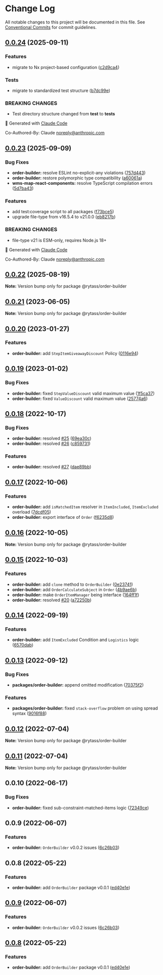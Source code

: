 # Change Log

All notable changes to this project will be documented in this file.
See [Conventional Commits](https://conventionalcommits.org) for commit guidelines.

## [0.0.24](https://github.com/Rytass/Utils/compare/@rytass/order-builder@0.0.23...@rytass/order-builder@0.0.24) (2025-09-11)

### Features

- migrate to Nx project-based configuration ([c2d9ca4](https://github.com/Rytass/Utils/commit/c2d9ca46c00ace42bcbf69300dcc43a7346cb9aa))

### Tests

- migrate to standardized test structure ([b7dc99e](https://github.com/Rytass/Utils/commit/b7dc99ef85f5951480dfdae6198cefa252c15423))

### BREAKING CHANGES

- Test directory structure changed from **test** to **tests**

🤖 Generated with [Claude Code](https://claude.ai/code)

Co-Authored-By: Claude <noreply@anthropic.com>

## [0.0.23](https://github.com/Rytass/Utils/compare/@rytass/order-builder@0.0.22...@rytass/order-builder@0.0.23) (2025-09-09)

### Bug Fixes

- **order-builder:** resolve ESLint no-explicit-any violations ([757d443](https://github.com/Rytass/Utils/commit/757d4433253d5cd270ff2f738d1f3bfb3f6c6b40))
- **order-builder:** restore polymorphic type compatibility ([a60061a](https://github.com/Rytass/Utils/commit/a60061a429729af2ceb1f2ccefac9c5a395e930d))
- **wms-map-react-components:** resolve TypeScript compilation errors ([5d7ba43](https://github.com/Rytass/Utils/commit/5d7ba43e430a507ed2b443287c97fb886cf83bd3))

### Features

- add test:coverage script to all packages ([f73bce5](https://github.com/Rytass/Utils/commit/f73bce52024d453755824fa6af784f13da50061f))
- upgrade file-type from v16.5.4 to v21.0.0 ([eb8217b](https://github.com/Rytass/Utils/commit/eb8217b76c4a0d74061f782c082fd4183961bb12))

### BREAKING CHANGES

- file-type v21 is ESM-only, requires Node.js 18+

🤖 Generated with [Claude Code](https://claude.ai/code)

Co-Authored-By: Claude <noreply@anthropic.com>

## [0.0.22](https://github.com/Rytass/Utils/compare/@rytass/order-builder@0.0.21...@rytass/order-builder@0.0.22) (2025-08-19)

**Note:** Version bump only for package @rytass/order-builder

## [0.0.21](https://github.com/Rytass/Utils/compare/@rytass/order-builder@0.0.20...@rytass/order-builder@0.0.21) (2023-06-05)

**Note:** Version bump only for package @rytass/order-builder

## [0.0.20](https://github.com/Rytass/Utils/compare/@rytass/order-builder@0.0.19...@rytass/order-builder@0.0.20) (2023-01-27)

### Features

- **order-builder:** add `StepItemGiveawayDiscount` Policy ([0116e94](https://github.com/Rytass/Utils/commit/0116e94a9652f479e6998b41927e4313b0de843a))

## [0.0.19](https://github.com/Rytass/Utils/compare/@rytass/order-builder@0.0.18...@rytass/order-builder@0.0.19) (2023-01-02)

### Bug Fixes

- **order-builder:** fixed `StepValueDiscount` valid maximum value ([1f5ca37](https://github.com/Rytass/Utils/commit/1f5ca3721eb3aae7ca9974562e0e0ed246232288))
- **order-builder:** fixed `ValueDiscount` valid maximum value ([25774a6](https://github.com/Rytass/Utils/commit/25774a6f7889c5c7c4019f13122ef57a41ea06b5))

## [0.0.18](https://github.com/Rytass/Utils/compare/@rytass/order-builder@0.0.17...@rytass/order-builder@0.0.18) (2022-10-17)

### Bug Fixes

- **order-builder:** resolved [#25](https://github.com/Rytass/Utils/issues/25) ([69ea30c](https://github.com/Rytass/Utils/commit/69ea30c50d55b556d74372f27915aaf9c2764b97))
- **order-builder:** resolved [#26](https://github.com/Rytass/Utils/issues/26) ([c859731](https://github.com/Rytass/Utils/commit/c859731b171f89b4d90d1fd88ef31e3befb7675a))

### Features

- **order-builder:** resolved [#27](https://github.com/Rytass/Utils/issues/27) ([dae89bb](https://github.com/Rytass/Utils/commit/dae89bbaf9f1adfffce445c4e19f23b0ef975538))

## [0.0.17](https://github.com/Rytass/Utils/compare/@rytass/order-builder@0.0.16...@rytass/order-builder@0.0.17) (2022-10-06)

### Features

- **order-builder:** add `isMatchedItem` resolver in `ItemIncluded`, `ItemExcluded` overload ([7dcdf05](https://github.com/Rytass/Utils/commit/7dcdf05cfbf482682551ac183b16a4c5c3292f4e))
- **order-builder:** export interface of `Order` ([f6235d8](https://github.com/Rytass/Utils/commit/f6235d823236edb2fcfbbdc0b5d3dc3ec9a2e26d))

## [0.0.16](https://github.com/Rytass/Utils/compare/@rytass/order-builder@0.0.15...@rytass/order-builder@0.0.16) (2022-10-05)

**Note:** Version bump only for package @rytass/order-builder

## [0.0.15](https://github.com/Rytass/Utils/compare/@rytass/order-builder@0.0.14...@rytass/order-builder@0.0.15) (2022-10-03)

### Features

- **order-builder:** add `clone` method to `OrderBuilder` ([0e23741](https://github.com/Rytass/Utils/commit/0e23741a23bbbefe22384582ed72ced961ddebf6))
- **order-builder:** add `OrderCalculateSubject` in `Order` ([4b9ae6b](https://github.com/Rytass/Utils/commit/4b9ae6be26e293668b8004235801f3399fdd5271))
- **order-builder:** make `OrderItemManager` being interface ([164ff1f](https://github.com/Rytass/Utils/commit/164ff1f2c36beae253caf0ef3bbad3412a8984c6))
- **order-builder:** resolved [#20](https://github.com/Rytass/Utils/issues/20) ([a72250b](https://github.com/Rytass/Utils/commit/a72250b79d8cd434e74f34f83976aafbdd5081a5))

## [0.0.14](https://github.com/Rytass/Utils/compare/@rytass/order-builder@0.0.13...@rytass/order-builder@0.0.14) (2022-09-19)

### Features

- **order-builder:** add `ItemExcluded` Condition and `Logistics` logic ([6570dab](https://github.com/Rytass/Utils/commit/6570dab15c29ae3d7195ba7b204d41d59d8abc29))

## [0.0.13](https://github.com/Rytass/Utils/compare/@rytass/order-builder@0.0.12...@rytass/order-builder@0.0.13) (2022-09-12)

### Bug Fixes

- **packages/order-builder:** append omitted modification ([70375f2](https://github.com/Rytass/Utils/commit/70375f24ce4676aa165407a96a79e759970afaed))

### Features

- **packages/order-builder:** fixed `stack-overflow` problem on using spread syntax ([9016f88](https://github.com/Rytass/Utils/commit/9016f885847456358aacaf5f14379cebd9b2f438))

## [0.0.12](https://github.com/Rytass/Utils/compare/@rytass/order-builder@0.0.11...@rytass/order-builder@0.0.12) (2022-07-04)

**Note:** Version bump only for package @rytass/order-builder

## [0.0.11](https://github.com/Rytass/Utils/compare/@rytass/order-builder@0.0.10...@rytass/order-builder@0.0.11) (2022-07-04)

**Note:** Version bump only for package @rytass/order-builder

## 0.0.10 (2022-06-17)

### Bug Fixes

- **order-builder:** fixed sub-constraint-matched-items logic ([72349ce](https://github.com/Rytass/Utils/commit/72349ce31dcf34c68b53c356f992ae4ba1ef6fa5))

## 0.0.9 (2022-06-07)

### Features

- **order-builder:** `OrderBuilder` v0.0.2 issues ([6c26b03](https://github.com/Rytass/Utils/commit/6c26b039c35eec50acff7edc522b60ef42ba36e1))

## 0.0.8 (2022-05-22)

### Features

- **order-builder:** add `OrderBuilder` package v0.0.1 ([ed40e1e](https://github.com/Rytass/Utils/commit/ed40e1e9ab431304c937c6edfe03bfd620cea89d))

## [0.0.9](https://github.com/Rytass/Utils/compare/v0.0.8...v0.0.9) (2022-06-07)

### Features

- **order-builder:** `OrderBuilder` v0.0.2 issues ([6c26b03](https://github.com/Rytass/Utils/commit/6c26b039c35eec50acff7edc522b60ef42ba36e1))

## [0.0.8](https://github.com/Rytass/Utils/compare/v0.0.7...v0.0.8) (2022-05-22)

### Features

- **order-builder:** add `OrderBuilder` package v0.0.1 ([ed40e1e](https://github.com/Rytass/Utils/commit/ed40e1e9ab431304c937c6edfe03bfd620cea89d))
